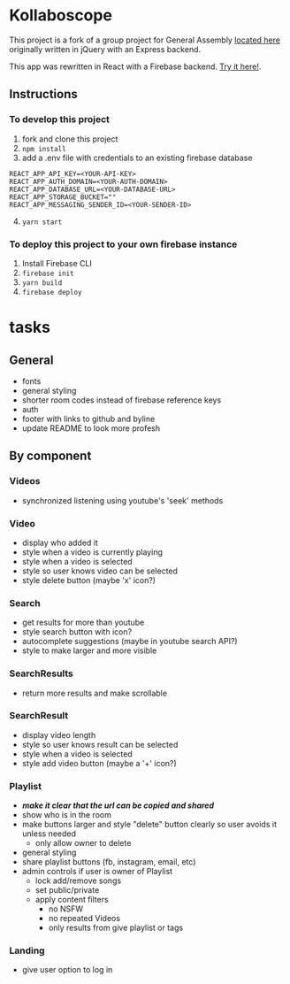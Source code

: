 # Kollaboscope
This project is a fork of a group project for General Assembly [located here](https://github.com/ludocracy/project-01) originally written in jQuery with an Express backend.

This app was rewritten in React with a Firebase backend. [Try it here!](https://kollaboscope-183217.firebaseapp.com/).
## Instructions
### To develop this project
1. fork and clone this project
2. `npm install`
3.  add a .env file with credentials to an existing firebase database
```
REACT_APP_API_KEY=<YOUR-API-KEY>
REACT_APP_AUTH_DOMAIN=<YOUR-AUTH-DOMAIN>
REACT_APP_DATABASE_URL=<YOUR-DATABASE-URL>
REACT_APP_STORAGE_BUCKET=""
REACT_APP_MESSAGING_SENDER_ID=<YOUR-SENDER-ID>
```
4. `yarn start`
### To deploy this project to your own firebase instance
1. Install Firebase CLI
2. `firebase init`
3. `yarn build`
4. `firebase deploy`

# tasks
## General
  - fonts
  - general styling
  - shorter room codes instead of firebase reference keys
  - auth
  - footer with links to github and byline
  - update README to look more profesh
## By component
### Videos
  - synchronized listening using youtube's 'seek' methods
### Video
  - display who added it
  - style when a video is currently playing
  - style when a video is selected
  - style so user knows video can be selected
  - style delete button (maybe 'x' icon?)
### Search
  - get results for more than youtube
  - style search button with icon?
  - autocomplete suggestions (maybe in youtube search API?)
  - style to make larger and more visible
### SearchResults
  - return more results and make scrollable
### SearchResult
  - display video length
  - style so user knows result can be selected
  - style when a video is selected
  - style add video button (maybe a '+' icon?)
### Playlist
  - ***make it clear that the url can be copied and shared***
  - show who is in the room
  - make buttons larger and style "delete" button clearly so user avoids it unless needed
    - only allow owner to delete
  - general styling
  - share playlist buttons (fb, instagram, email, etc)
  - admin controls if user is owner of Playlist
    - lock add/remove songs
    - set public/private
    - apply content filters
      - no NSFW
      - no repeated Videos
      - only results from give playlist or tags
### Landing
  - give user option to log in

